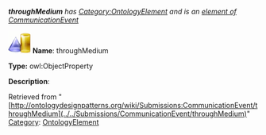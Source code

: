 ___throughMedium__ has [Category:OntologyElement](../../Category/OntologyElement "Category:OntologyElement") and is an [element of](../../Property/ElementOf "Property:ElementOf") [CommunicationEvent](../../Submissions/CommunicationEvent "Submissions:CommunicationEvent")_


  




[![ObjectProperty](../../images/thumb/c/c3/ObjectProperty.gif/45px-ObjectProperty.gif)](../../Image/ObjectProperty.gif "ObjectProperty")
__Name__: throughMedium 


__Type:__ owl:ObjectProperty 


__Description__: 





Retrieved from "[http://ontologydesignpatterns.org/wiki/Submissions:CommunicationEvent/throughMedium](../../Submissions/CommunicationEvent/throughMedium)"
 [Category](http://ontologydesignpatterns.org/wiki/Special:Categories "Special:Categories"): [OntologyElement](../../Category/OntologyElement "Category:OntologyElement")